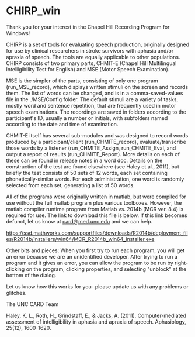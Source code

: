 # CHIRP_win

Thank you for your interest in the Chapel Hill Recording Program for Windows!

CHIRP is a set of tools for evaluating speech production, originally designed for use by clinical researchers in stroke survivors with aphasia and/or apraxia of speech. The tools are equally applicable to other populations. CHIRP consists of two primary parts, CHMIT-E (Chapel Hill Multilingual Intelligibility Test for English) and MSE (Motor Speech Examination).

MSE is the simpler of the parts, consisting of only one program (run_MSE_record), which displays written stimuli on the screen and records them. The list of words can be changed, and is in a comma-saved-values file in the ./MSE/Config folder. The default stimuli are a variety of tasks, mostly word and sentence repetition, that are frequently used in motor speech examinations. The recordings are saved in folders according to the participant's ID, usually a number or initials, with subfolders named according to the date and time of examination.

CHMIT-E itself has several sub-modules and was designed to record words produced by a participant/client (run_CHMITE_record), evaluate/transcribe those words by a listener (run_CHMITE_Assign, run_CHMITE_Eval, and output a report of results (run_CHMITE_Report). More details on each of these can be found in release notes in a word doc. Details on the construction of the test are found elsewhere (see Haley et al., 2011), but briefly the test consists of 50 sets of 12 words, each set containing phonetically-similar words. For each administration, one word is randomly selected from each set, generating a list of 50 words.

All of the programs were originally written in matlab, but were compiled for use without the full matlab program plus various toolboxes. However, the matlab compiler runtime program from Matlab vs. 2014b (MCR ver. 8.4) is required for use. The link to download this file is below. If this link becomes defunct, let us know at card@med.unc.edu and we can help.

https://ssd.mathworks.com/supportfiles/downloads/R2014b/deployment_files/R2014b/installers/win64/MCR_R2014b_win64_installer.exe

Other bits and pieces: When you first try to run each program, you will get an error because we are an unidentified developer. After trying to run a program and it gives an error, you can allow the program to be run by right-clicking on the program, clicking properties, and selecting "unblock" at the bottom of the dialog.

Let us know how this works for you- please update us with any problems or glitches.

The UNC CARD Team

Haley, K. L., Roth, H., Grindstaff, E., & Jacks, A. (2011). Computer-mediated assessment of intelligibility in aphasia and apraxia of speech. Aphasiology, 25(12), 1600-1620.
